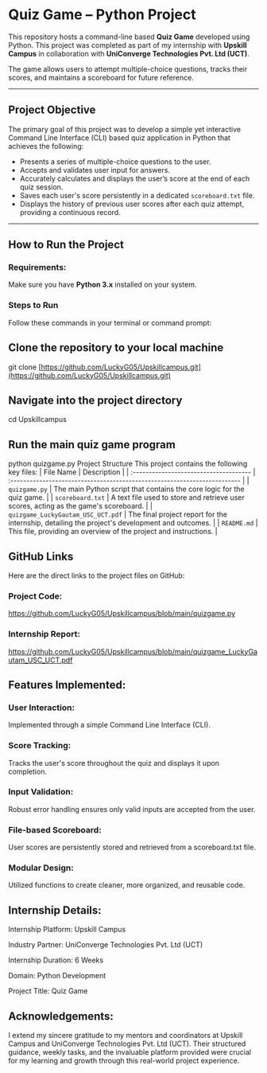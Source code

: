 #  Quiz Game – Python Project

This repository hosts a command-line based **Quiz Game** developed using Python. This project was completed as part of my internship with **Upskill Campus** in collaboration with **UniConverge Technologies Pvt. Ltd (UCT)**.

The game allows users to attempt multiple-choice questions, tracks their scores, and maintains a scoreboard for future reference.

---

## Project Objective

The primary goal of this project was to develop a simple yet interactive Command Line Interface (CLI) based quiz application in Python that achieves the following:

-   Presents a series of multiple-choice questions to the user.
-   Accepts and validates user input for answers.
-   Accurately calculates and displays the user’s score at the end of each quiz session.
-   Saves each user's score persistently in a dedicated `scoreboard.txt` file.
-   Displays the history of previous user scores after each quiz attempt, providing a continuous record.

---

## How to Run the Project

### Requirements:
Make sure you have **Python 3.x** installed on your system.

###  Steps to Run
Follow these commands in your terminal or command prompt:


## Clone the repository to your local machine
git clone [https://github.com/LuckyG05/Upskillcampus.git](https://github.com/LuckyG05/Upskillcampus.git)

## Navigate into the project directory
cd Upskillcampus

## Run the main quiz game program
python quizgame.py
Project Structure
This project contains the following key files:
| File Name                              | Description                                                               |
| :------------------------------------- | :------------------------------------------------------------------------ |
| `quizgame.py`                          | The main Python script that contains the core logic for the quiz game.    |
| `scoreboard.txt`                       | A text file used to store and retrieve user scores, acting as the game's scoreboard. |
| `quizgame_LuckyGautam_USC_UCT.pdf`     | The final project report for the internship, detailing the project's development and outcomes. |
| `README.md`                            | This file, providing an overview of the project and instructions.         |

## GitHub Links
Here are the direct links to the project files on GitHub:

### Project Code: 
https://github.com/LuckyG05/Upskillcampus/blob/main/quizgame.py

### Internship Report: 
https://github.com/LuckyG05/Upskillcampus/blob/main/quizgame_LuckyGautam_USC_UCT.pdf

## Features Implemented:
### User Interaction: 
Implemented through a simple Command Line Interface (CLI).
### Score Tracking: 
Tracks the user's score throughout the quiz and displays it upon completion.
### Input Validation: 
Robust error handling ensures only valid inputs are accepted from the user.
### File-based Scoreboard: 
User scores are persistently stored and retrieved from a scoreboard.txt file.
### Modular Design: 
Utilized functions to create cleaner, more organized, and reusable code.


## Internship Details:
Internship Platform: Upskill Campus

Industry Partner: UniConverge Technologies Pvt. Ltd (UCT)

Internship Duration: 6 Weeks

Domain: Python Development

Project Title: Quiz Game


## Acknowledgements:
I extend my sincere gratitude to my mentors and coordinators at Upskill Campus and UniConverge Technologies Pvt. Ltd (UCT). Their structured guidance, weekly tasks, and the invaluable platform provided were crucial for my learning and growth through this real-world project experience.

